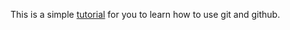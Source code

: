 This is a simple [tutorial](https://github.com/gouliming4437/Git/blob/master/LearnGit.md) for you to learn how to use git and github.
